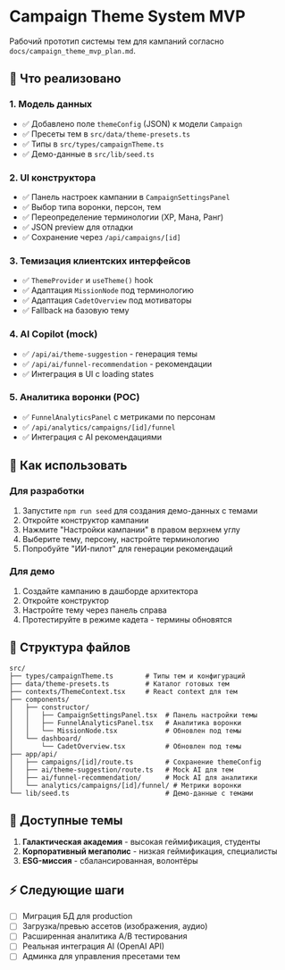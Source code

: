 # Campaign Theme System MVP

Рабочий прототип системы тем для кампаний согласно `docs/campaign_theme_mvp_plan.md`.

## 🎯 Что реализовано

### 1. Модель данных
- ✅ Добавлено поле `themeConfig` (JSON) к модели `Campaign`
- ✅ Пресеты тем в `src/data/theme-presets.ts`
- ✅ Типы в `src/types/campaignTheme.ts`
- ✅ Демо-данные в `src/lib/seed.ts`

### 2. UI конструктора
- ✅ Панель настроек кампании в `CampaignSettingsPanel` 
- ✅ Выбор типа воронки, персон, тем
- ✅ Переопределение терминологии (XP, Мана, Ранг)
- ✅ JSON preview для отладки
- ✅ Сохранение через `/api/campaigns/[id]`

### 3. Темизация клиентских интерфейсов
- ✅ `ThemeProvider` и `useTheme()` hook
- ✅ Адаптация `MissionNode` под терминологию
- ✅ Адаптация `CadetOverview` под мотиваторы
- ✅ Fallback на базовую тему

### 4. AI Copilot (mock)
- ✅ `/api/ai/theme-suggestion` - генерация темы
- ✅ `/api/ai/funnel-recommendation` - рекомендации
- ✅ Интеграция в UI с loading states

### 5. Аналитика воронки (POC)
- ✅ `FunnelAnalyticsPanel` с метриками по персонам
- ✅ `/api/analytics/campaigns/[id]/funnel`
- ✅ Интеграция с AI рекомендациями

## 🚀 Как использовать

### Для разработки
1. Запустите `npm run seed` для создания демо-данных с темами
2. Откройте конструктор кампании
3. Нажмите "Настройки кампании" в правом верхнем углу
4. Выберите тему, персону, настройте терминологию
5. Попробуйте "ИИ-пилот" для генерации рекомендаций

### Для демо
1. Создайте кампанию в дашборде архитектора
2. Откройте конструктор
3. Настройте тему через панель справа
4. Протестируйте в режиме кадета - термины обновятся

## 📁 Структура файлов

```
src/
├── types/campaignTheme.ts        # Типы тем и конфигураций
├── data/theme-presets.ts         # Каталог готовых тем
├── contexts/ThemeContext.tsx     # React context для тем
├── components/
│   ├── constructor/
│   │   ├── CampaignSettingsPanel.tsx  # Панель настройки темы
│   │   ├── FunnelAnalyticsPanel.tsx   # Аналитика воронки
│   │   └── MissionNode.tsx            # Обновлен под темы
│   └── dashboard/
│       └── CadetOverview.tsx          # Обновлен под темы
├── app/api/
│   ├── campaigns/[id]/route.ts        # Сохранение themeConfig
│   ├── ai/theme-suggestion/route.ts   # Mock AI для тем
│   ├── ai/funnel-recommendation/      # Mock AI для аналитики
│   └── analytics/campaigns/[id]/funnel/ # Метрики воронки
└── lib/seed.ts                        # Демо-данные с темами
```

## 🎨 Доступные темы

1. **Галактическая академия** - высокая геймификация, студенты
2. **Корпоративный мегаполис** - низкая геймификация, специалисты  
3. **ESG-миссия** - сбалансированная, волонтёры

## ⚡ Следующие шаги

- [ ] Миграция БД для production
- [ ] Загрузка/превью ассетов (изображения, аудио)
- [ ] Расширенная аналитика A/B тестирования
- [ ] Реальная интеграция AI (OpenAI API)
- [ ] Админка для управления пресетами тем
